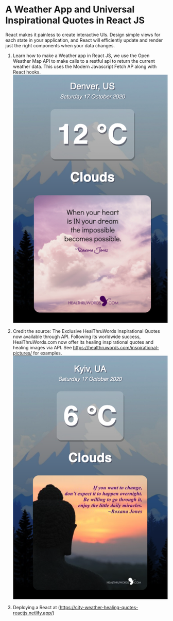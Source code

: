 # A Weather App and Universal Inspirational Quotes in React JS
React makes it painless to create interactive UIs. Design simple views for each state in your application, and React will efficiently update and render just the right components when your data changes.

1. Learn how to make a Weather app in React JS, we use the Open Weather Map API to make calls to a restful api to return the current weather data. This uses the Modern Javascript Fetch AP along with React hooks.
![Screenshot](Screenshots/1.png)


2. Credit the source: The Exclusive HealThruWords Inspirational Quotes now available through API. Following its worldwide success, HealThruWords.com now offer its healing inspirational quotes and healing images via API. See https://healthruwords.com/inspirational-pictures/ for examples.
![Screenshot](Screenshots/2.png)


3. Deploying a React at (https://city-weather-healing-quotes-reactjs.netlify.app/)



